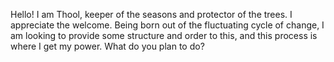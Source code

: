Hello! I am Thool, keeper of the seasons and protector of the trees. I appreciate the welcome. Being born out of the fluctuating cycle of change, I am looking to provide some structure and order to this, and this process is where I get my power. What do you plan to do?